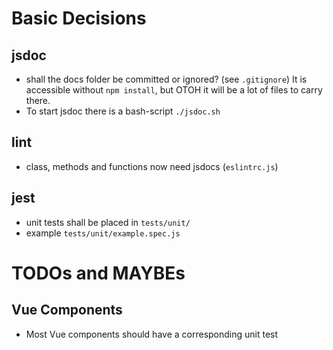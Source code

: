 # Basic Decisions
## jsdoc

* shall the docs folder be committed or ignored? (see `.gitignore`)
  It is accessible without `npm install`, but OTOH it will be a lot of files to carry there.
* To start jsdoc there is a bash-script `./jsdoc.sh`

## lint

* class, methods and functions now need jsdocs (`eslintrc.js`)

## jest

* unit tests shall be placed in `tests/unit/`
* example `tests/unit/example.spec.js`

# TODOs and MAYBEs
## Vue Components

* Most Vue components should have a corresponding unit test
